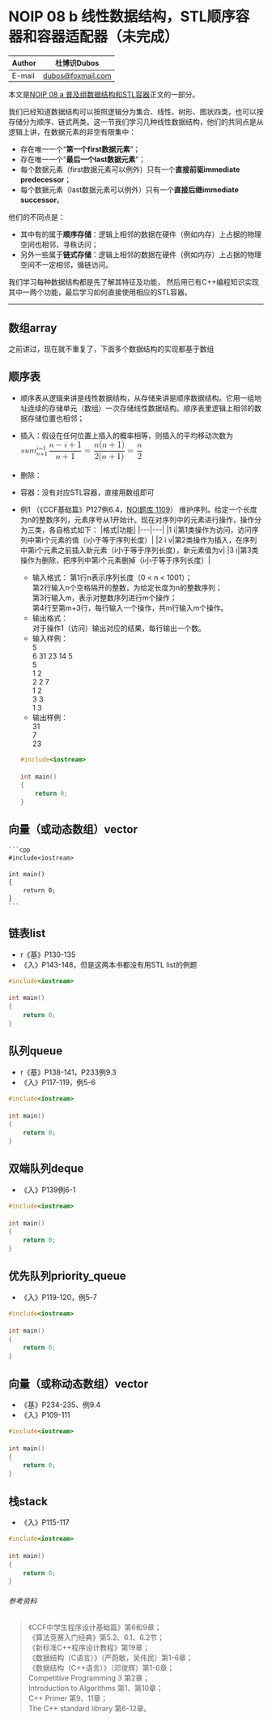 NOIP 08 b 线性数据结构，STL顺序容器和容器适配器（未完成）  
======

|Author|杜博识Dubos|
|---|---|
|E-mail|dubos@foxmail.com|

本文是[NOIP 08 a 普及组数据结构和STL容器](/NOIP%20Junior/NOIP%2008%20a%20数据结构普及组.md)正文的一部分。  

我们已经知道数据结构可以按照逻辑分为集合、线性、树形、图状四类，也可以按存储分为顺序、链式两类。这一节我们学习几种线性数据结构，他们的共同点是从逻辑上讲，在数据元素的非空有限集中：  
* 存在唯一一个“**第一个first数据元素**”；
* 存在唯一一个“**最后一个last数据元素**”；
* 每个数据元素（first数据元素可以例外）只有一个**直接前驱immediate predecessor**；
* 每个数据元素（last数据元素可以例外）只有一个**直接后继immediate successor**。  

他们的不同点是：
* 其中有的属于**顺序存储**：逻辑上相邻的数据在硬件（例如内存）上占据的物理空间也相邻，寻秩访问；
* 另外一些属于**链式存储**：逻辑上相邻的数据在硬件（例如内存）上占据的物理空间不一定相邻，循链访问。  

我们学习每种数据结构都是先了解其特征及功能， 然后用已有C++编程知识实现其中一两个功能，最后学习如何直接使用相应的STL容器。

------  

## **数组array**
之前讲过，现在就不重复了，下面多个数据结构的实现都基于数组

## 顺序表  
* 顺序表从逻辑来讲是线性数据结构，从存储来讲是顺序数据结构。它用一组地址连续的存储单元（数组）一次存储线性数据结构。顺序表里逻辑上相邻的数据存储位置也相邻；
* 插入：假设在任何位置上插入的概率相等，则插入的平均移动次数为  
![](/diagrams/NOIP%2008%20b%20顺序表2.gif)  
* 删除：
* 容器：没有对应STL容器，直接用数组即可
* 例1
（《CCF基础篇》P127例6.4，[NOI题库 1109](http://oj.noi.cn/oj/#main/show/1109)）
维护序列。给定一个长度为n的整数序列，元素序号从1开始计。现在对序列中的元素进行操作，操作分为三类，各自格式如下：
|格式|功能|
|---|---|
|1 i|第1类操作为访问，访问序列中第i个元素的值（i小于等于序列长度）|
|2 i v|第2类操作为插入，在序列中第i个元素之前插入新元素（i小于等于序列长度），新元素值为v|
|3 i|第3类操作为删除，把序列中第i个元素删掉（i小于等于序列长度）|
	* 输入格式：
	第1行n表示序列长度（0 < n < 1001）；  
	第2行输入n个空格隔开的整数，为给定长度为n的整数序列；  
	第3行输入m，表示对整数序列进行m个操作；  
	第4行至第m+3行，每行输入一个操作，共m行输入m个操作。  
	* 输出格式：  
	对于操作1（访问）输出对应的结果，每行输出一个数。  
	* 输入样例：  
	5  
	6 31 23 14 5  
	5  
	1 2  
	2 2 7  
	1 2  
	3 3  
	1 3  
	* 输出样例：  
	31  
	7  
	23  
	
	
	```cpp
	#include<iostream>

	int main() 
	{
		return 0;
	}
	```	

## 向量（或动态数组）vector
	```cpp
	#include<iostream>

	int main() 
	{
		return 0;
	}
	```

## 链表list
* r《基》P130-135 
* 《入》P143-148，但是这两本书都没有用STL list的例题
```cpp
#include<iostream>

int main() 
{
	return 0;
}
```

## 队列queue
* r《基》P138-141，P233例9.3
* 《入》P117-119，例5-6 
```cpp
#include<iostream>

int main() 
{
	return 0;
}
```

## 双端队列deque
* 《入》P139例6-1
```cpp
#include<iostream>

int main() 
{
	return 0;
}
```

## 优先队列priority_queue
* 《入》P119-120，例5-7 
```cpp
#include<iostream>

int main() 
{
	return 0;
}
```

## 向量（或称动态数组）vector
* 《基》P234-235、例9.4
* 《入》P109-111
```cpp
#include<iostream>

int main() 
{
	return 0;
}
```

## 栈stack
* 《入》P115-117
```cpp
#include<iostream>

int main() 
{
	return 0;
}
```

	
###### 参考资料  

> 《CCF中学生程序设计基础篇》第6和9章；  
> 《算法竞赛入门经典》第5.2、6.1、6.2节；  
> 《新标准C++程序设计教程》第19章；  
> 《数据结构（C语言）》（严蔚敏，吴伟民）第1-6章；  
> 《数据结构（C++语言）》（邓俊辉）第1-6章；  
> Competitive Programming 3 第2章；  
> Introduction to Algorithms 第1、第10章；  
> C++ Primer 第9、11章；  
> The C++ standard library 第6-12章。  
